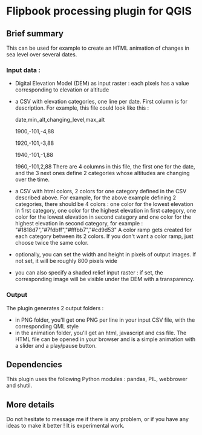 # Flipbook processing plugin for QGIS

## Brief summary

This can be used for example to create an HTML animation of changes in sea level over several dates.

### Input data :

* Digital Elevation Model (DEM) as input raster : each pixels has a value corresponding to elevation or altitude

* a CSV with elevation categories, one line per date. First column is for description. For example, this file could look like this :

    date,min_alt,changing_level,max_alt

    1900,-101,-4,88

    1920,-101,-3,88

    1940,-101,-1,88

    1960,-101,2,88
There are 4 columns in this file, the first one for the date, and the 3 next ones define 2 categories whose altitudes are changing over the time.

* a CSV with html colors, 2 colors for one category defined in the CSV described above. For example, for the above example defining 2 categories, there should be 4 colors : one color for the lowest elevation in first category, one color for the highest elevation in first category, one color for the lowest elevation in second category and  one color for the highest elevation in second category, for example :
    "#1818d7","#7fdbff","#fffbb7","#cd9d53"
A color ramp gets created for each category between its 2 colors. If you don't want a color ramp, just choose twice the same color.
* optionally, you can set the width and height in pixels of output images. If not set, it will be roughly 800 pixels wide
* you can also specify a shaded relief input raster : if set, the corresponding image will be visible under the DEM with a transparency.

### Output
The plugin generates 2 output folders :
* in PNG folder, you'll get one PNG per line in your input CSV file, with the corresponding QML style
* in the animation folder, you'll get an html, javascript and css file. The HTML file can be opened in your browser and is a simple animation with a slider and a play/pause button.
  

## Dependencies

This plugin uses the following Python modules :  pandas, PIL, webbrower and shutil.

## More details

Do not hesitate to message me if there is any problem, or if you have any ideas to make it better ! It is experimental work.

